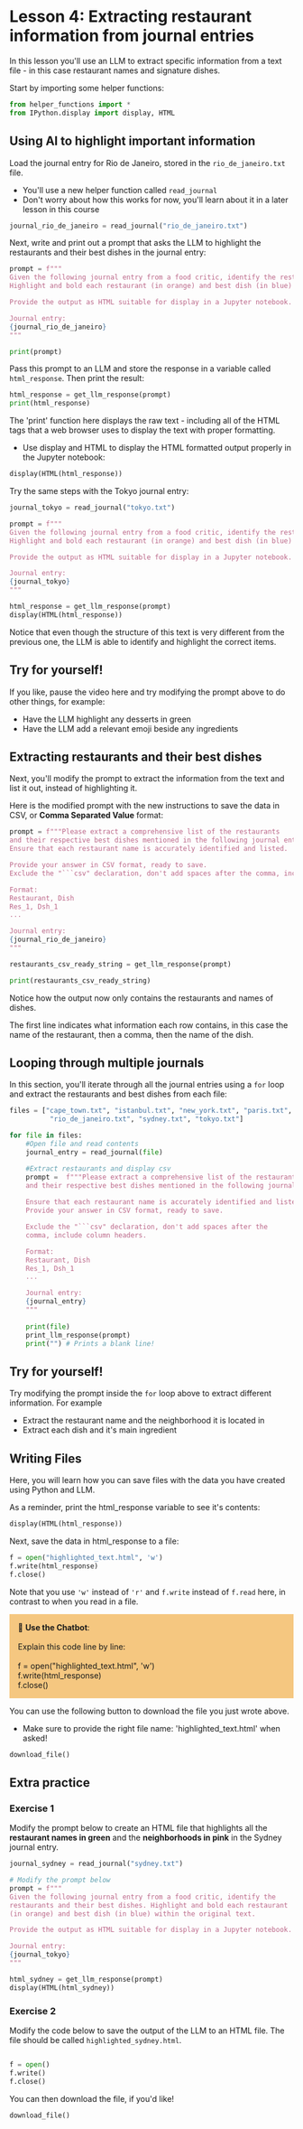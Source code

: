 # Lesson 4: Extracting restaurant information from journal entries

In this lesson you'll use an LLM to extract specific information from a text file - in this case restaurant names and signature dishes.

Start by importing some helper functions:


```python
from helper_functions import *
from IPython.display import display, HTML
```

## Using AI to highlight important information

Load the journal entry for Rio de Janeiro, stored in the `rio_de_janeiro.txt` file. 
* You'll use a new helper function called `read_journal`
* Don't worry about how this works for now, you'll learn about it in a later lesson in this course


```python
journal_rio_de_janeiro = read_journal("rio_de_janeiro.txt")
```

Next, write and print out a prompt that asks the LLM to highlight the restaurants and their best dishes in the journal entry:


```python
prompt = f"""
Given the following journal entry from a food critic, identify the restaurants and their best dishes.
Highlight and bold each restaurant (in orange) and best dish (in blue) within the original text. 

Provide the output as HTML suitable for display in a Jupyter notebook. 

Journal entry:
{journal_rio_de_janeiro}
"""

print(prompt)
```

Pass this prompt to an LLM and store the response in a variable called `html_response`. Then print the result:


```python
html_response = get_llm_response(prompt)
print(html_response)
```

The 'print' function here displays the raw text - including all of the HTML tags that a web browser uses to display the text with proper formatting. 
* Use display and HTML to display the HTML formatted output properly in the Jupyter notebook:


```python
display(HTML(html_response))
```

Try the same steps with the Tokyo journal entry:


```python
journal_tokyo = read_journal("tokyo.txt") 

prompt = f"""
Given the following journal entry from a food critic, identify the restaurants and their best dishes.
Highlight and bold each restaurant (in orange) and best dish (in blue) within the original text. 

Provide the output as HTML suitable for display in a Jupyter notebook. 

Journal entry:
{journal_tokyo}
"""

html_response = get_llm_response(prompt)
display(HTML(html_response))
```

Notice that even though the structure of this text is very different from the previous one, the LLM is able to identify and highlight the correct items.

## Try for yourself!

If you like, pause the video here and try modifying the prompt above to do other things, for example:
- Have the LLM highlight any desserts in green
- Have the LLM add a relevant emoji beside any ingredients

## Extracting restaurants and their best dishes

Next, you'll modify the prompt to extract the information from the text and list it out, instead of highlighting it.

Here is the modified prompt with the new instructions to save the data in CSV, or **Comma Separated Value** format:


```python
prompt = f"""Please extract a comprehensive list of the restaurants 
and their respective best dishes mentioned in the following journal entry. 
Ensure that each restaurant name is accurately identified and listed. 

Provide your answer in CSV format, ready to save. 
Exclude the "```csv" declaration, don't add spaces after the comma, include column headers.

Format:
Restaurant, Dish
Res_1, Dsh_1
...

Journal entry:
{journal_rio_de_janeiro}
"""

restaurants_csv_ready_string = get_llm_response(prompt)

print(restaurants_csv_ready_string)
```

Notice how the output now only contains the restaurants and names of dishes. 

The first line indicates what information each row contains, in this case the name of the restaurant, then a comma, then the name of the dish.

## Looping through multiple journals

In this section, you'll iterate through all the journal entries using a `for` loop and extract the restaurants and best dishes from each file:


```python
files = ["cape_town.txt", "istanbul.txt", "new_york.txt", "paris.txt", 
          "rio_de_janeiro.txt", "sydney.txt", "tokyo.txt"]

for file in files:
    #Open file and read contents
    journal_entry = read_journal(file)

    #Extract restaurants and display csv
    prompt =  f"""Please extract a comprehensive list of the restaurants 
    and their respective best dishes mentioned in the following journal entry. 
    
    Ensure that each restaurant name is accurately identified and listed. 
    Provide your answer in CSV format, ready to save.

    Exclude the "```csv" declaration, don't add spaces after the 
    comma, include column headers.

    Format:
    Restaurant, Dish
    Res_1, Dsh_1
    ...

    Journal entry:
    {journal_entry}
    """
    
    print(file)
    print_llm_response(prompt)
    print("") # Prints a blank line!
```

## Try for yourself! 
Try modifying the prompt inside the `for` loop above to extract different information. For example
* Extract the restaurant name and the neighborhood it is located in
* Extract each dish and it's main ingredient

## Writing Files

Here, you will learn how you can save files with the data you have created using Python and LLM.

As a reminder, print the html_response variable to see it's contents:


```python
display(HTML(html_response))
```

Next, save the data in html_response to a file:


```python
f = open("highlighted_text.html", 'w') 
f.write(html_response) 
f.close()
```

Note that you use `'w'` instead of `'r'` and `f.write` instead of `f.read` here, in contrast to when you read in a file.

<p style="background-color:#F5C780; padding:15px"> 🤖 <b>Use the Chatbot</b>:
    <br><br>
    Explain this code line by line:
    <br><br>f = open("highlighted_text.html", 'w')
    <br>f.write(html_response)
    <br>f.close()
</p>

You can use the following button to download the file you just wrote above.
* Make sure to provide the right file name: 'highlighted_text.html' when asked!


```python
download_file()
```

## Extra practice

### Exercise 1

Modify the prompt below to create an HTML file that highlights all the **restaurant names in green** and the **neighborhoods in pink** in the Sydney journal entry.


```python
journal_sydney = read_journal("sydney.txt") 

# Modify the prompt below
prompt = f"""
Given the following journal entry from a food critic, identify the 
restaurants and their best dishes. Highlight and bold each restaurant 
(in orange) and best dish (in blue) within the original text. 

Provide the output as HTML suitable for display in a Jupyter notebook. 

Journal entry:
{journal_tokyo}
"""

html_sydney = get_llm_response(prompt)
display(HTML(html_sydney))
```

### Exercise 2

Modify the code below to save the output of the LLM to an HTML file. The file should be called `highlighted_sydney.html`.


```python

f = open() 
f.write() 
f.close()
```

You can then download the file, if you'd like!


```python
download_file()
```
